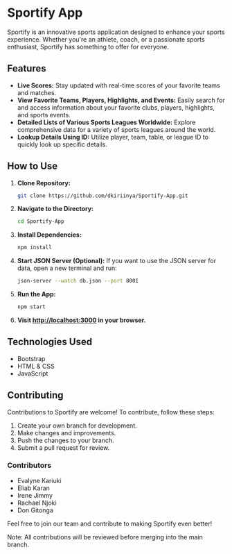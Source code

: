 # Sportify App

Sportify is an innovative sports application designed to enhance your sports experience. Whether you're an athlete, coach, or a passionate sports enthusiast, Sportify has something to offer for everyone.

## Features

- **Live Scores:** Stay updated with real-time scores of your favorite teams and matches.
- **View Favorite Teams, Players, Highlights, and Events:** Easily search for and access information about your favorite clubs, players, highlights, and sports events.
- **Detailed Lists of Various Sports Leagues Worldwide:** Explore comprehensive data for a variety of sports leagues around the world.
- **Lookup Details Using ID:** Utilize player, team, table, or league ID to quickly look up specific details.

## How to Use

1. **Clone Repository:**
   ```bash
   git clone https://github.com/dkiriinya/Sportify-App.git
   ```

2. **Navigate to the Directory:**
   ```bash
   cd Sportify-App
   ```

3. **Install Dependencies:**
   ```bash
   npm install
   ```

4. **Start JSON Server (Optional):**
   If you want to use the JSON server for data, open a new terminal and run:
   ```bash
   json-server --watch db.json --port 8001
   ```

5. **Run the App:**
   ```bash
   npm start
   ```

6. **Visit [http://localhost:3000](http://localhost:3000) in your browser.**

## Technologies Used

- Bootstrap
- HTML & CSS
- JavaScript

## Contributing

Contributions to Sportify are welcome! To contribute, follow these steps:

1. Create your own branch for development.
2. Make changes and improvements.
3. Push the changes to your branch.
4. Submit a pull request for review.

### Contributors

- Evalyne Kariuki
- Eliab Karan
- Irene Jimmy
- Rachael Njoki
- Don Gitonga

Feel free to join our team and contribute to making Sportify even better!

Note: All contributions will be reviewed before merging into the main branch.